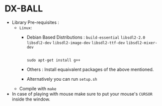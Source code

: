 # DX-BALL
* Library Pre-requisites : 
  * ```Linux```:
    * Debian Based Distributions : 
       ```build-essential``` ```libsdl2-2.0```  ```libsdl2-dev``` ```libsdl2-image-dev``` ```libsdl2-ttf-dev``` ```libsdl2-mixer-dev```
       
      ```

      sudo apt-get install g++
      ```
    * Others : Install equaivalent packages of the above mentioned. 
    * Alternatively you can run ```setup.sh```
  * Compile with ```make``` 
* In case of playing with mouse make sure to put your mouse's  ```CURSOR``` inside the window.

